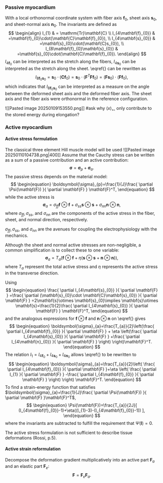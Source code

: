 ### Passive myocardium
With a local orthonormal coordinate system with fiber axis $\mathbf{f}_{0}$, sheet axis $\mathbf{s}_{0}$, and sheet-normal axis $\mathbf{n}_{0}$. The invariants are defined as
$$
\begin{align}
I_{1} & =  \mathrm{Tr}\mathbf{C} \\
I_{4\mathbf{f}_{0}} & =\mathbf{f}_{0}\cdot(\mathbf{C}\mathbf{f}_{0}), \\
I_{4\mathbf{s}_{0}} & =\mathbf{s}_{0}\cdot(\mathbf{C}s_{0}), \\
I_{8\mathbf{f}_{0}\mathbf{s}_{0}} & =\mathbf{s}_{0}\cdot(\mathbf{C}\mathbf{f}_{0}).
\end{align}
$$
$I_{4\mathbf{f}_{0}}$ can be interpreted as the stretch along the fibers, $I_{4\mathbf{s}_{0}}$ can be interpreted as the stretch along the sheet. \eqref{} can be rewritten as
$$
\begin{equation}
I_{8\mathbf{f}_{0}\mathbf{s}_{0}}=\mathbf{s}_{0}\cdot(\mathbf{C}\mathbf{f}_{0})=\mathbf{s}_{0}\cdot(\mathbf{F}^T\mathbf{F}\mathbf{f}_{0})=(\mathbf{F}\mathbf{s}_{0})\cdot(\mathbf{F}\mathbf{f}_{0}),
\end{equation}
$$
which indicates that $I_{8\mathbf{f}_{0}\mathbf{s}_{0}}$ can be interpreted as a measure on the angle between the deformed sheet axis and the deformed fiber axis. The sheet axis and the fiber axis were orthonormal in the reference configuration.

![[Pasted image 20250109153550.png]]
#ask why $(x)_{+}$, only contribute to the stored energy during elongation?

### Active myocardium
#### Active stress formulation
The classical three element Hill muscle model will be used
![[Pasted image 20250110104738.png|400]]
Assume that the Cauchy stress can be written as a sum of a passive contribution and an active contribution:
$$
\begin{equation}
\boldsymbol{\sigma}=\boldsymbol{\sigma}_{p}+\boldsymbol{\sigma}_{a}.
\end{equation}
$$
The passive stress depends on the material model:
$$
\begin{equation}
\boldsymbol{\sigma}_{p}=\frac{1}{J}\frac{ \partial \Psi(\mathbf{F}) }{ \partial \mathbf{F} } \mathbf{F}^T,
\end{equation}
$$
while the active stress is
$$
\begin{equation}
\boldsymbol{\sigma}_{a}=\sigma_{ff}\mathbf{f}\otimes \mathbf{f}+\sigma_{ss}\mathbf{s}\otimes \mathbf{s}+\sigma_{nn}\mathbf{n}\otimes \mathbf{n},
\end{equation}
$$
where $\sigma_{ff},\sigma_{ss},$ and $\sigma_{nn}$ are the components of the active stress in the fiber, sheet, and normal direction, respectively. 

$\sigma_{ff},\sigma_{ss},$ and $\sigma_{nn}$ are the avenues for coupling the electrophysiology with the mechanics.

Although the sheet and normal active stresses are non-negligible, a common simplification is to collect these to one variable:
$$
\begin{equation}
\boldsymbol{\sigma}_{a}=T_{a}(\mathbf{f}\otimes \mathbf{f}+\eta(\mathbf{s}\otimes \mathbf{s}+\mathbf{n}\otimes \mathbf{n})),
\end{equation}
$$
where $T_{a}$ represent the total active stress and $\eta$ represents the active stress in the transverse direction.

Using
$$
\begin{equation}
\frac{ \partial I_{4\mathbf{s}_{0}} }{ \partial \mathbf{F} } =\frac{ \partial (\mathbf{s}_{0}\cdot \mathbf{C}\mathbf{s}_{0}) }{ \partial \mathbf{F} } =2\mathbf{s}\otimes \mathbf{s}_{0}\implies \mathbf{s}\otimes \mathbf{s}=\frac{1}{2}\frac{ \partial I_{4\mathbf{s}_{0}} }{ \partial \mathbf{F} } \mathbf{F}^T,
\end{equation}
$$
and the analogous expressions for $\mathbf{f}\otimes \mathbf{f}$ and $\mathbf{n}\otimes \mathbf{n}$ on \eqref{} gives
$$
\begin{equation}
\boldsymbol{\sigma}_{a}=\frac{T_{a}}{2}\left(\frac{ \partial I_{4\mathbf{f}_{0}} }{ \partial \mathbf{F} }  + \eta \left(\frac{ \partial I_{4\mathbf{s}_{0}} }{ \partial \mathbf{F} }  +\frac{ \partial I_{4\mathbf{n}_{0}} }{ \partial \mathbf{F} } \right) \right)\mathbf{F}^T.
\end{equation}
$$
The relation $I_{1}=I_{4\mathbf{f}_{0}}+I_{4\mathbf{s}_{0}}+I_{4\mathbf{n}_{0}}$ allows \eqref{} to be rewritten to
$$
\begin{equation}
\boldsymbol{\sigma}_{a}=\frac{T_{a}}{2}\left( \frac{ \partial I_{4\mathbf{f}_{0}} }{ \partial \mathbf{F} }+\eta \left( \frac{ \partial I_{1} }{ \partial \mathbf{F} } -\frac{ \partial I_{4\mathbf{f}_{0}} }{ \partial \mathbf{F} } \right)  \right) \mathbf{F}^T.
\end{equation}
$$
To find a strain-energy function that satisfies $\boldsymbol{\sigma}_{a}=\frac{1}{J}\frac{ \partial \Psi(\mathbf{F}) }{ \partial \mathbf{F} }\mathbf{F}^T$, 
$$
\begin{equation}
\Psi(\mathbf{F})=\frac{T_{a}}{2J}[ (I_{4\mathbf{f}_{0}}-1)+\eta((I_{1}-3)-(I_{4\mathbf{f}_{0}}-1)) ],
\end{equation}
$$
where the invariants are subtracted to fulfill the requirement that $\Psi(\mathbf{I})=0$.

The active stress formulation is not sufficient to describe tissue deformations (Rossi, p.5).
#### Active strain reformulation
Decompose the deformation gradient multiplicatively into an active part $\mathbf{F}_{a}$ and an elastic part $\mathbf{F}_{e}$:
$$
\begin{equation}
\mathbf{F}=\mathbf{F}_{e}\mathbf{F}_{a}.
\end{equation}
$$
